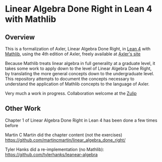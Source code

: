 # Linear Algebra Done Right in Lean 4 with Mathlib

## Overview

This is a formalization of Axler, Linear Algebra Done Right, in [Lean 4](https://lean-lang.org/) with [Mathlib](https://github.com/leanprover-community/mathlib4),
using the 4th edition of Axler, freely available at [Axler's site](https://linear.axler.net/)

Because Mathlib treats linear algebra in full generality at a graduate level, it takes some work to apply down to the level of Linear Algebra Done Right, by translating the more general concepts down to the undergraduate level. This repository attempts to document the concepts necessary to understand the application of Mathlib concepts to the language of Axler.

Very much a work in progress. Collaboration welcome at the [Zulip](https://leanprover.zulipchat.com/)

## Other Work

Chapter 1 of Linear Algebra Done Right in Lean 4 has been done a few times before

Martin C Martin did the chapter content (not the exercises) https://github.com/martincmartin/linear_algebra_done_right/

Tyler Hanks did a re-implementation (no Mathlib): https://github.com/tylerhanks/leanear-algebra